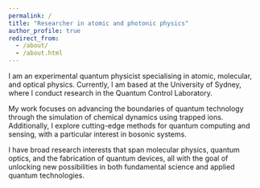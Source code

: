 ```yaml
---
permalink: /
title: "Researcher in atomic and photonic physics"
author_profile: true
redirect_from: 
  - /about/
  - /about.html
---
```


I am an experimental quantum physicist specialising in atomic, molecular, and optical physics. Currently, I am based at the University of Sydney, where I conduct research in the Quantum Control Laboratory.

My work focuses on advancing the boundaries of quantum technology through the simulation of chemical dynamics using trapped ions. Additionally, I explore cutting-edge methods for quantum computing and sensing, with a particular interest in bosonic systems.

I have broad research interests that span molecular physics, quantum optics, and the fabrication of quantum devices, all with the goal of unlocking new possibilities in both fundamental science and applied quantum technologies.

